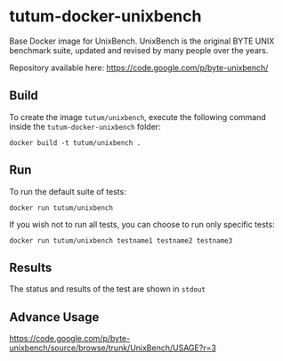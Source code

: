 tutum-docker-unixbench
======================

Base Docker image for UnixBench. UnixBench is the original BYTE UNIX benchmark suite, updated and revised by many people over the years.

Repository available here: https://code.google.com/p/byte-unixbench/

Build
-----

To create the image `tutum/unixbench`, execute the following command inside the `tutum-docker-unixbench` folder:

	docker build -t tutum/unixbench .

Run
---

To run the default suite of tests:

	docker run tutum/unixbench
  
If you wish not to run all tests, you can choose to run only specific tests:

	docker run tutum/unixbench testname1 testname2 testname3

Results
-------

The status and results of the test are shown in `stdout`

	
Advance Usage
-------------

https://code.google.com/p/byte-unixbench/source/browse/trunk/UnixBench/USAGE?r=3
